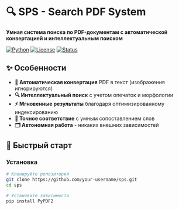 # 🔍 SPS - Search PDF System

**Умная система поиска по PDF-документам с автоматической конвертацией и интеллектуальным поиском**

[![Python](https://img.shields.io/badge/Python-3.8%2B-blue)](https://python.org)
[![License](https://img.shields.io/badge/License-MIT-green)](LICENSE)
[![Status](https://img.shields.io/badge/Status-Active-brightgreen)](https://github.com/your-username/sps)

## ✨ Особенности

- **📄 Автоматическая конвертация** PDF в текст (изображения игнорируются)
- **🔍 Интеллектуальный поиск** с учетом опечаток и морфологии
- **⚡ Мгновенные результаты** благодаря оптимизированному индексированию
- **🎯 Точное соответствие** с умным сопоставлением слов
- **🗂️ Автономная работа** - никаких внешних зависимостей

## 🚀 Быстрый старт

### Установка

```bash
# Клонируйте репозиторий
git clone https://github.com/your-username/sps.git
cd sps

# Установите зависимости
pip install PyPDF2

